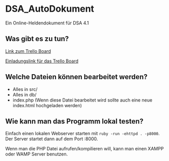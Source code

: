 # DSA_AutoDokument

Ein Online-Heldendokument für DSA 4.1

## Was gibt es zu tun?

[Link zum Trello Board](https://trello.com/b/qj0mNGOA/dsa-heldendokument)

[Einladungslink für das Trello Board](https://trello.com/invite/b/qj0mNGOA/53057520c53ece3417497910b49ab33e/dsa-heldendokument)

## Welche Dateien können bearbeitet werden?

- Alles in src/
- Alles in db/
- index.php (Wenn diese Datei bearbeitet wird sollte auch eine neue index.html hochgeladen werden)

## Wie kann man das Programm lokal testen?

Einfach einen lokalen Webserver starten mit `ruby -run -ehttpd . -p8000`. Der Server startet dann auf dem Port :8000.

Wenn man die PHP Datei aufrufen/kompilieren will, kann man einen XAMPP oder WAMP Server benutzen.
